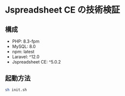 # Jspreadsheet CE の技術検証

## 構成
- PHP: 8.3-fpm
- MySQL: 8.0
- npm: latest
- Laravel: ^12.0
- Jspreadsheet CE: ^5.0.2

## 起動方法
```bash
sh init.sh
```
